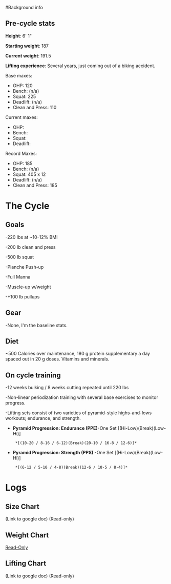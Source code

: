#Background info
## Pre-cycle stats

**Height**:  6' 1"

**Starting weight**: 187

**Current weight**:  191.5

**Lifting experience**: Several years, just coming out of a biking accident.

Base maxes:

* OHP: 120
* Bench: (n/a)
* Squat: 225
* Deadlift: (n/a)
* Clean and Press: 110

Current maxes:

* OHP: 
* Bench: 
* Squat: 
* Deadlift: 

Record Maxes:
 
* OHP: 185
* Bench: (n/a)
* Squat: 405 x 12
* Deadlift: (n/a)
* Clean and Press: 185

# The Cycle
## Goals
-220 lbs at ~10-12% BMI 

-200 lb clean and press

-500 lb squat

-Planche Push-up

-Full Manna

-Muscle-up w/weight

-+100 lb pullups

## Gear
-None, I'm the baseline stats.

## Diet
~500 Calories over maintenance, 180 g protein supplementary a day spaced out in 20 g doses. Vitamins and minerals. 

## On cycle training  
-12 weeks bulking / 8 weeks cutting repeated until 220 lbs

-Non-linear periodization training with several base exercises to monitor progress. 

-Lifting sets consist of two varieties of pyramid-style highs-and-lows workouts; endurance, and strength. 

* **Pyramid Progression: Endurance (PPE)**-One Set [(Hi-Low)(Break)(Low-Hi)]

       *[(10-20 / 8-16 / 6-12)(Break)(20-10 / 16-8 / 12-6)]*

* **Pyramid Progression: Strength (PPS)** -One Set [(Hi-Low)(Break)(Low-Hi)]

       *[(6-12 / 5-10 / 4-8)(Break)(12-6 / 10-5 / 8-4)]*

# Logs

## Size Chart
(Link to google doc) (Read-only)

## Weight Chart
[Read-Only](https://docs.google.com/file/d/0B26CGyYPebY-bUxVNGlSUlJNRlU/edit?usp=sharing)

## Lifting Chart
(Link to google doc) (Read-only)